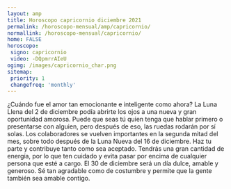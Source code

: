```yaml
---
layout: amp
title: Horoscopo capricornio diciembre 2021 
permalink: /horoscopo-mensual/amp/capricornio/
normallink: /horoscopo-mensual/capricornio/
home: FALSE
horoscopo:
 signo: capricornio
 video: -DQpmrrAIeU
ogimg: /images/capricornio_char.png
sitemap:
 priority: 1
 changefreq: 'monthly'
---
```



¿Cuándo fue el amor tan emocionante e inteligente como ahora? La Luna Llena del 2 de diciembre podía abrirte los ojos a una nueva y gran oportunidad amorosa. Puede que seas tú quien tenga que hablar primero o presentarse con alguien, pero después de eso, las ruedas rodarán por sí solas. Los colaboradores se vuelven importantes en la segunda mitad del mes, sobre todo después de la Luna Nueva del 16 de diciembre. Haz tu parte y contribuye tanto como sea aceptado. Tendrás una gran cantidad de energía, por lo que ten cuidado y evita pasar por encima de cualquier persona que esté a cargo. El 30 de diciembre será un día dulce, amable y generoso. Sé tan agradable como de costumbre y permite que la gente también sea amable contigo.